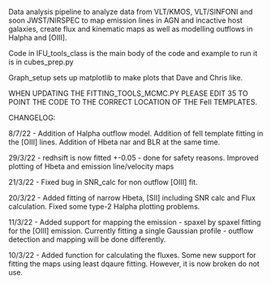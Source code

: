 Data analysis pipeline to analyze data from VLT/KMOS, VLT/SINFONI and soon JWST/NIRSPEC to map emission lines in AGN and incactive host galaxies, create flux and kinematic maps as well as modelling outflows in Halpha and [OIII]. 

Code in IFU_tools_class is the main body of the code and example to run it is in cubes_prep.py

Graph_setup sets up matplotlib to make plots that Dave and Chris like. 

WHEN UPDATING THE FITTING_TOOLS_MCMC.PY PLEASE EDIT 35 TO POINT THE CODE TO THE CORRECT LOCATION OF THE FeII TEMPLATES. 

CHANGELOG:

8/7/22 - Addition of Halpha outflow model. Addition of feII template fitting in the [OIII] lines. Addition of Hbeta nar and BLR at the same time.

29/3/22 - redhsift is now fitted +-0.05 - done for safety reasons. Improved plotting of Hbeta and emission line/velocity maps

21/3/22 - Fixed bug in SNR_calc for non outflow [OIII] fit. 

20/3/22 - Added fitting of narrow Hbeta, [SII] including SNR calc and Flux calculation. Fixed some type-2 Halpha plotting problems. 

11/3/22 - Added support for mapping the emission - spaxel by spaxel fitting for the [OIII] emission. Currently fitting a single Gaussian profile - outflow detection and mapping will be done differently. 

10/3/22 - Added function for calculating the fluxes. Some new support for fitting the maps using least dqaure fitting. However, it is now broken do not use. 
